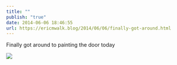 ```yaml
---
title: ""
publish: "true"
date: 2014-06-06 18:46:55
url: https://ericmwalk.blog/2014/06/06/finally-got-around.html
---
```


Finally got around to painting the door today

![](https://ericmwalk.blog/uploads/2022/126308ec04.jpg)